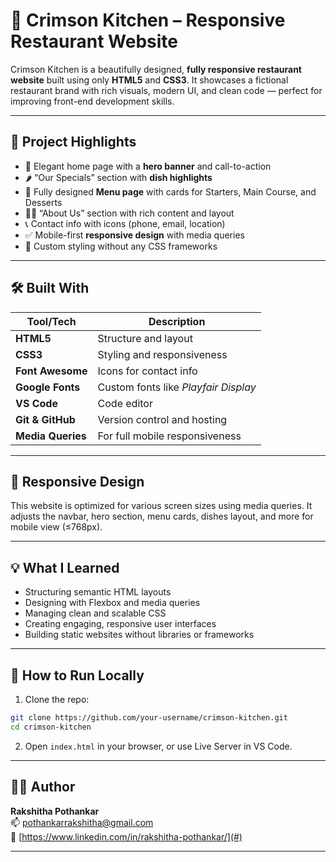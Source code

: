 # 🍴 Crimson Kitchen – Responsive Restaurant Website

Crimson Kitchen is a beautifully designed, **fully responsive restaurant website** built using only **HTML5** and **CSS3**. It showcases a fictional restaurant brand with rich visuals, modern UI, and clean code — perfect for improving front-end development skills.

---

## 🎯 Project Highlights

- 🍜 Elegant home page with a **hero banner** and call-to-action  
- 🌶️ “Our Specials” section with **dish highlights**  
- 📜 Fully designed **Menu page** with cards for Starters, Main Course, and Desserts  
- 🧑‍🍳 “About Us” section with rich content and layout  
- 📞 Contact info with icons (phone, email, location)  
- ✅ Mobile-first **responsive design** with media queries  
- 🎨 Custom styling without any CSS frameworks

---

## 🛠️ Built With

| Tool/Tech            | Description                            |
|----------------------|----------------------------------------|
| **HTML5**            | Structure and layout                   |
| **CSS3**             | Styling and responsiveness             |
| **Font Awesome**     | Icons for contact info                 |
| **Google Fonts**     | Custom fonts like *Playfair Display*   |
| **VS Code**          | Code editor                            |
| **Git & GitHub**     | Version control and hosting            |
| **Media Queries**    | For full mobile responsiveness         |

---

## 📱 Responsive Design

This website is optimized for various screen sizes using media queries. It adjusts the navbar, hero section, menu cards, dishes layout, and more for mobile view (≤768px).

---

## 💡 What I Learned

- Structuring semantic HTML layouts  
- Designing with Flexbox and media queries  
- Managing clean and scalable CSS  
- Creating engaging, responsive user interfaces  
- Building static websites without libraries or frameworks

---

## 🚀 How to Run Locally

1. Clone the repo:
```bash
git clone https://github.com/your-username/crimson-kitchen.git
cd crimson-kitchen
```

2. Open `index.html` in your browser, or use Live Server in VS Code.

---

## 👩‍💻 Author

**Rakshitha Pothankar**  
📫 pothankarrakshitha@gmail.com  
🔗 [https://www.linkedin.com/in/rakshitha-pothankar/](#)

---


